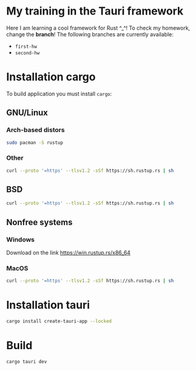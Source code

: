 # My training in the Tauri framework
Here I am learning a cool framework for Rust ^_^! To check my homework, change the **branch**! The following branches are currently available:
* `first-hw`
* `second-hw`
# Installation cargo
To build application you must install `cargo`:
## GNU/Linux
### Arch-based distors
```bash
sudo pacman -S rustup
```
### Other
```bash
curl --proto '=https' --tlsv1.2 -sSf https://sh.rustup.rs | sh
```
## BSD
```sh
curl --proto '=https' --tlsv1.2 -sSf https://sh.rustup.rs | sh
```
## Nonfree systems
### Windows
Download on the link https://win.rustup.rs/x86_64
### MacOS
```sh
curl --proto '=https' --tlsv1.2 -sSf https://sh.rustup.rs | sh
```
# Installation tauri
```bash
cargo install create-tauri-app --locked
```
# Build
```bash
cargo tauri dev
```

